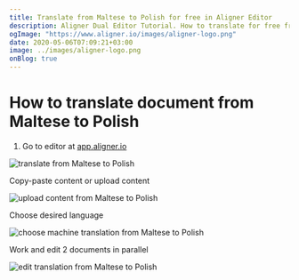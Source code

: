 ```yaml
---
title: Translate from Maltese to Polish for free in Aligner Editor
description: Aligner Dual Editor Tutorial. How to translate for free from Maltese to Polish. Aligner is multilingual document management platform. 
ogImage: "https://www.aligner.io/images/aligner-logo.png"
date: 2020-05-06T07:09:21+03:00
image: ../images/aligner-logo.png
onBlog: true
---
```


# How to translate document from Maltese to Polish

1. Go to editor at [app.aligner.io](https://app.aligner.io "Aligner App web page")

![translate from Maltese to Polish](../aligner-blank-editor.png "translate from Maltese to Polish")

Copy-paste content or upload content

![upload content from Maltese to Polish](../aligner-uploaded-document.png "upload content from Maltese to Polish")

Choose desired language

![choose machine translation from Maltese to Polish](../aligner-language-dropdown.png "choose machine translation from Maltese to Polish")

Work and edit 2 documents in parallel

![edit translation from Maltese to Polish](../aligner-double-sitded-editor.png "edit translation from Maltese to Polish")

